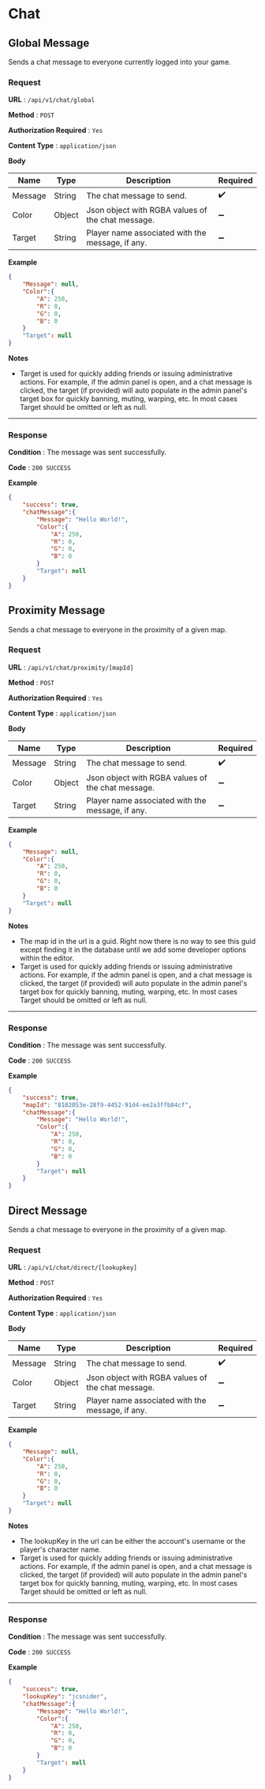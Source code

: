 # Chat


## Global Message

Sends a chat message to everyone currently logged into your game.

### Request

**URL** : `/api/v1/chat/global`

**Method** : `POST`

**Authorization Required** : `Yes`

**Content Type** : `application/json`

**Body**

| Name  | Type | Description | Required |
| ----- | ---- |------------ | -------- |
| Message | String  | The chat message to send. | :heavy_check_mark: |
| Color | Object  | Json object with RGBA values of the chat message. | :heavy_minus_sign: |
| Target | String  | Player name associated with the message, if any. | :heavy_minus_sign: |

**Example**

```json
{
	"Message": null,
	"Color":{
		"A": 250,
		"R": 0,
		"G": 0,
		"B": 0
	}
	"Target": null
}
```


**Notes**

* Target is used for quickly adding friends or issuing administrative actions. For example, if the admin panel is open, and a chat message is clicked, the target (if provided) will auto populate in the admin panel's target box for quickly banning, muting, warping, etc.  In most cases Target should be omitted or left as null.

---

### Response

**Condition** : The message was sent successfully.

**Code** : `200 SUCCESS`

**Example**

```json
{
	"success": true,
	"chatMessage":{
		"Message": "Hello World!",
		"Color":{
			"A": 250,
			"R": 0,
			"G": 0,
			"B": 0
		}
		"Target": null
	}
}
```


## Proximity Message

Sends a chat message to everyone in the proximity of a given map.

### Request

**URL** : `/api/v1/chat/proximity/[mapId]`

**Method** : `POST`

**Authorization Required** : `Yes`

**Content Type** : `application/json`

**Body**

| Name  | Type | Description | Required |
| ----- | ---- |------------ | -------- |
| Message | String  | The chat message to send. | :heavy_check_mark: |
| Color | Object  | Json object with RGBA values of the chat message. | :heavy_minus_sign: |
| Target | String  | Player name associated with the message, if any. | :heavy_minus_sign: |

**Example**

```json
{
	"Message": null,
	"Color":{
		"A": 250,
		"R": 0,
		"G": 0,
		"B": 0
	}
	"Target": null
}
```


**Notes**
* The map id in the url is a guid. Right now there is no way to see this guid except finding it in the database until we add some developer options within the editor.
* Target is used for quickly adding friends or issuing administrative actions. For example, if the admin panel is open, and a chat message is clicked, the target (if provided) will auto populate in the admin panel's target box for quickly banning, muting, warping, etc.  In most cases Target should be omitted or left as null.

---

### Response

**Condition** : The message was sent successfully.

**Code** : `200 SUCCESS`

**Example**

```json
{
	"success": true,
	"mapId": "8102053e-28f9-4452-91d4-ee2a3ffb84cf",
	"chatMessage":{
		"Message": "Hello World!",
		"Color":{
			"A": 250,
			"R": 0,
			"G": 0,
			"B": 0
		}
		"Target": null
	}
}
```


## Direct Message

Sends a chat message to everyone in the proximity of a given map.

### Request

**URL** : `/api/v1/chat/direct/[lookupkey]`

**Method** : `POST`

**Authorization Required** : `Yes`

**Content Type** : `application/json`

**Body**

| Name  | Type | Description | Required |
| ----- | ---- |------------ | -------- |
| Message | String  | The chat message to send. | :heavy_check_mark: |
| Color | Object  | Json object with RGBA values of the chat message. | :heavy_minus_sign: |
| Target | String  | Player name associated with the message, if any. | :heavy_minus_sign: |

**Example**

```json
{
	"Message": null,
	"Color":{
		"A": 250,
		"R": 0,
		"G": 0,
		"B": 0
	}
	"Target": null
}
```


**Notes**
* The lookupKey in the url can be either the account's username or the player's character name.
* Target is used for quickly adding friends or issuing administrative actions. For example, if the admin panel is open, and a chat message is clicked, the target (if provided) will auto populate in the admin panel's target box for quickly banning, muting, warping, etc.  In most cases Target should be omitted or left as null.

---

### Response

**Condition** : The message was sent successfully.

**Code** : `200 SUCCESS`

**Example**

```json
{
	"success": true,
	"lookupKey": "jcsnider",
	"chatMessage":{
		"Message": "Hello World!",
		"Color":{
			"A": 250,
			"R": 0,
			"G": 0,
			"B": 0
		}
		"Target": null
	}
}
```